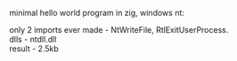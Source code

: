 minimal hello world program in zig, windows nt:
 
 only 2 imports ever made - NtWriteFile, RtlExitUserProcess.\
 dlls - ntdll.dll\
 result - 2.5kb
